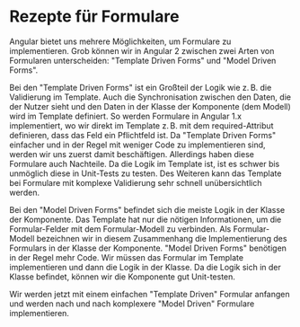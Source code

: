# Rezepte für Formulare

Angular bietet uns mehrere Möglichkeiten, um Formulare zu implementieren.
Grob können wir in Angular 2 zwischen zwei Arten von Formularen unterscheiden: "Template Driven Forms" und "Model Driven Forms".

Bei den "Template Driven Forms" ist ein Großteil der Logik wie z. B. die Validierung im Template.
Auch die Synchronisation zwischen den Daten, die der Nutzer sieht und den Daten in der Klasse der Komponente (dem Modell) wird im Template definiert.
So werden Formulare in Angular 1.x implementiert, wo wir direkt im Template z. B. mit dem required-Attribut definieren, dass das Feld ein Pflichtfeld ist.
Da "Template Driven Forms" einfacher und in der Regel mit weniger Code zu implementieren sind, werden wir uns zuerst damit beschäftigen.
Allerdings haben diese Formulare auch Nachteile.
Da die Logik im Template ist, ist es schwer bis unmöglich diese in Unit-Tests zu testen.
Des Weiteren kann das Template bei Formulare mit komplexe Validierung sehr schnell unübersichtlich werden.

Bei den "Model Driven Forms" befindet sich die meiste Logik in der Klasse der Komponente.
Das Template hat nur die nötigen Informationen, um die Formular-Felder mit dem Formular-Modell zu verbinden.
Als Formular-Modell bezeichnen wir in diesem Zusammenhang die Implementierung des Formulars in der Klasse der Komponente.
"Model Driven Forms" benötigen in der Regel mehr Code.
Wir müssen das Formular im Template implementieren und dann die Logik in der Klasse.
Da die Logik sich in der Klasse befindet, können wir die Komponente gut Unit-testen.

Wir werden jetzt mit einem einfachen "Template Driven" Formular anfangen und werden nach und nach komplexere "Model Driven" Formulare implementieren.

